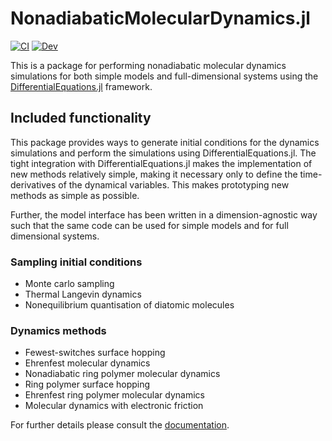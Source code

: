 # NonadiabaticMolecularDynamics.jl

[![CI](https://github.com/nqcd/NonadiabaticMolecularDynamics.jl/actions/workflows/CI.yml/badge.svg)](https://github.com/nqcd/NonadiabaticMolecularDynamics.jl/actions/workflows/CI.yml)
[![Dev](https://img.shields.io/badge/docs-dev-blue.svg)](https://nqcd.github.io/NonadiabaticMolecularDynamics.jl/dev/)

This is a package for performing nonadiabatic molecular dynamics simulations for both simple models and full-dimensional systems using the [DifferentialEquations.jl](https://github.com/SciML/DifferentialEquations.jl) framework.

## Included functionality

This package provides ways to generate initial conditions for the dynamics simulations and perform the simulations
using DifferentialEquations.jl.
The tight integration with DifferentialEquations.jl makes the implementation of new methods relatively simple,
making it necessary only to define the time-derivatives of the dynamical variables.
This makes prototyping new methods as simple as possible.

Further, the model interface has been written in a dimension-agnostic way such that the same code can be used
for simple models and for full dimensional systems.

### Sampling initial conditions
- Monte carlo sampling
- Thermal Langevin dynamics
- Nonequilibrium quantisation of diatomic molecules

### Dynamics methods
- Fewest-switches surface hopping
- Ehrenfest molecular dynamics
- Nonadiabatic ring polymer molecular dynamics
- Ring polymer surface hopping
- Ehrenfest ring polymer molecular dynamics
- Molecular dynamics with electronic friction

For further details please consult the [documentation](https://nqcd.github.io/NonadiabaticMolecularDynamics.jl/dev/).
